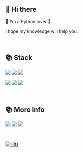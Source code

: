<!-- 배너 -->
<!-- capsule-render -->

<!-- 움직이는 기술스택 아이콘 -->
<!-- techstack-generator -->


## 👋 Hi there
🐍 I'm a Python lover 🐍

I hope my knowledge will help you.

<!-- <img src="https://media.tenor.com/8Mt2eEPPSg4AAAAC/happy-birthday-dance.gif" width="200px"> -->
<br>


## 📚 Stack
<!--  <이미지 로고> -->
<img src="https://img.shields.io/badge/python-3776AB?style=for-the-badge&logo=python&logoColor=white"> <img src="https://img.shields.io/badge/django-092E20?style=for-the-badge&logo=django&logoColor=white"> <img src="https://img.shields.io/badge/drf-092E20?style=for-the-badge&logo=django&logoColor=white">

<img src="https://img.shields.io/badge/docker-2496ED?style=for-the-badge&logo=docker&logoColor=white"> <img src="https://img.shields.io/badge/javascript-F7DF1E?style=for-the-badge&logo=javascript&logoColor=white"> <img src="https://img.shields.io/badge/ajax-0769AD?style=for-the-badge&logo=jquery&logoColor=white">

<br>

## 📚 More Info
<a href="https://kimgyeongmin-kr.github.io/"><img src="https://img.shields.io/badge/blog-181717?style=for-the-badge&logo=github&logoColor=white"></a> <a href="https://modumoyu.notion.site/c3c3a5449f584878a7c9532b0d598f05"><img src="https://img.shields.io/badge/portfolio-000000?style=for-the-badge&logo=notion&logoColor=white"></a> <a href="https://www.instagram.com/gaeng_man/"><img src="https://img.shields.io/badge/gaeng_man-E4405F?style=for-the-badge&logo=instagram&logoColor=white"></a>

<br>

[![Hits](https://hits.seeyoufarm.com/api/count/incr/badge.svg?url=https%3A%2F%2Fgithub.com%2FKimGyeongMin-KR%2FKimGyeongMin-KR&count_bg=%23278858&title_bg=%23348DC4&icon=python.svg&icon_color=%23E7E7E7&title=Welcome&edge_flat=false)](https://hits.seeyoufarm.com)

<!-- ## 🎨 Stats

<img src="https://github-readme-stats.vercel.app/api?username=KimGyeongMin-KR&theme=radical&show_icons=true&count_private=true&include_all_commits=true">
 -->
  
